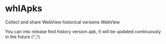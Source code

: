 # whlApks
Collect and share WebView historical versions WebView

You can into release find history version apk, It will be updated continuously in the future 
(^_^)
